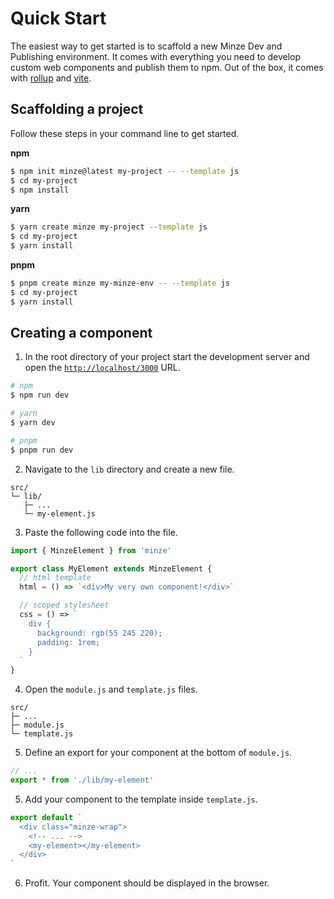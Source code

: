 # Quick Start

The easiest way to get started is to scaffold a new Minze Dev and Publishing environment. It comes with everything you need to develop custom web components and publish them to npm. Out of the box, it comes with [rollup](https://rollupjs.org/) and [vite](https://vitejs.dev/).

## Scaffolding a project

Follow these steps in your command line to get started.

**npm**

```bash
$ npm init minze@latest my-project -- --template js
$ cd my-project
$ npm install
```

**yarn**

```bash
$ yarn create minze my-project --template js
$ cd my-project
$ yarn install
```

**pnpm**

```bash
$ pnpm create minze my-minze-env -- --template js
$ cd my-project
$ yarn install
```

## Creating a component

1. In the root directory of your project start the development server and open the [`http://localhost/3000`](http://localhost/3000) URL.

```bash
# npm
$ npm run dev

# yarn
$ yarn dev

# pnpm
$ pnpm run dev
```

2. Navigate to the `lib` directory and create a new file.

```
src/
└─ lib/
   ├─ ...
   └─ my-element.js
```

3. Paste the following code into the file.

```js
import { MinzeElement } from 'minze'

export class MyElement extends MinzeElement {
  // html template
  html = () => `<div>My very own component!</div>`

  // scoped stylesheet
  css = () => `
    div {
      background: rgb(55 245 220);
      padding: 1rem;
    }
  `
}
```

4. Open the `module.js` and `template.js` files.

```
src/
├─ ...
├─ module.js
└─ template.js
```

5. Define an export for your component at the bottom of `module.js`.

```js
// ...
export * from './lib/my-element'
```

5. Add your component to the template inside `template.js`.

```js
export default `
  <div class="minze-wrap">
    <!-- ... -->
    <my-element></my-element>
  </div>
`
```

6. Profit. Your component should be displayed in the browser.
